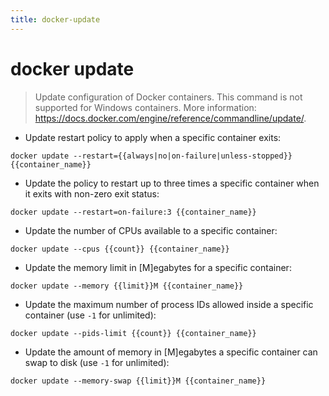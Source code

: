 ```yaml
---
title: docker-update
---
```

# docker update

> Update configuration of Docker containers.
> This command is not supported for Windows containers.
> More information: <https://docs.docker.com/engine/reference/commandline/update/>.

- Update restart policy to apply when a specific container exits:

`docker update --restart={{always|no|on-failure|unless-stopped}} {{container_name}}`

- Update the policy to restart up to three times a specific container when it exits with non-zero exit status:

`docker update --restart=on-failure:3 {{container_name}}`

- Update the number of CPUs available to a specific container:

`docker update --cpus {{count}} {{container_name}}`

- Update the memory limit in [M]egabytes for a specific container:

`docker update --memory {{limit}}M {{container_name}}`

- Update the maximum number of process IDs allowed inside a specific container (use `-1` for unlimited):

`docker update --pids-limit {{count}} {{container_name}}`

- Update the amount of memory in [M]egabytes a specific container can swap to disk (use `-1` for unlimited):

`docker update --memory-swap {{limit}}M {{container_name}}`
